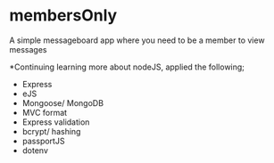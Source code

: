 # membersOnly
A simple messageboard app where you need to be a member to view messages

*Continuing learning more about nodeJS, applied the following;
- Express
- eJS
- Mongoose/ MongoDB
- MVC format
- Express validation
- bcrypt/ hashing
- passportJS
- dotenv 
